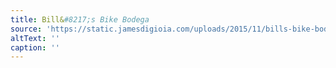 ```yaml
---
title: Bill&#8217;s Bike Bodega
source: 'https://static.jamesdigioia.com/uploads/2015/11/bills-bike-bodega.jpg'
altText: ''
caption: ''
---
```


